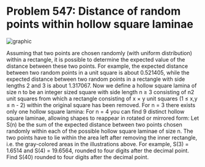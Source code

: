 # Problem 547: Distance of random points within hollow square laminae

![graphic](img547.gif)

Assuming that two points are chosen randomly (with uniform distribution)
within a rectangle, it is possible to determine the expected value of
the distance between these two points. For example, the expected
distance between two random points in a unit square is about 0.521405,
while the expected distance between two random points in a rectangle
with side lengths 2 and 3 is about 1.317067. Now we define a hollow
square lamina of size n to be an integer sized square with side length n
≥ 3 consisting of n2 unit squares from which a rectangle consisting of x
× y unit squares (1 ≤ x,y ≤ n - 2) within the original square has been
removed. For n = 3 there exists only one hollow square lamina: For n = 4
you can find 9 distinct hollow square laminae, allowing shapes to
reappear in rotated or mirrored form: Let S(n) be the sum of the
expected distance between two points chosen randomly within each of the
possible hollow square laminae of size n. The two points have to lie
within the area left after removing the inner rectangle, i.e. the
gray-colored areas in the illustrations above. For example, S(3) =
1.6514 and S(4) = 19.6564, rounded to four digits after the decimal
point. Find S(40) rounded to four digits after the decimal point.